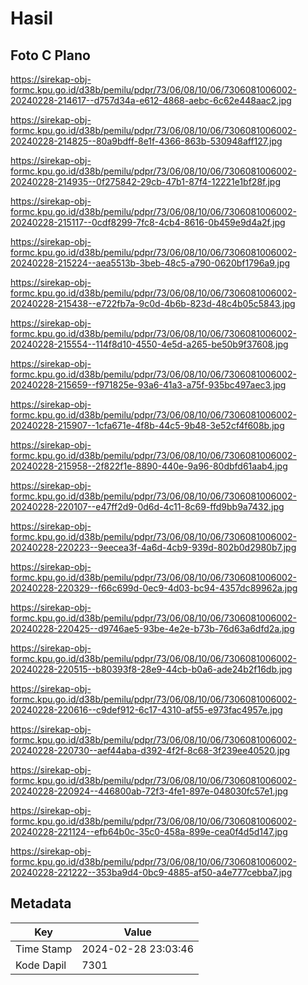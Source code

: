 # Hasil

## Foto C Plano

https://sirekap-obj-formc.kpu.go.id/d38b/pemilu/pdpr/73/06/08/10/06/7306081006002-20240228-214617--d757d34a-e612-4868-aebc-6c62e448aac2.jpg

https://sirekap-obj-formc.kpu.go.id/d38b/pemilu/pdpr/73/06/08/10/06/7306081006002-20240228-214825--80a9bdff-8e1f-4366-863b-530948aff127.jpg

https://sirekap-obj-formc.kpu.go.id/d38b/pemilu/pdpr/73/06/08/10/06/7306081006002-20240228-214935--0f275842-29cb-47b1-87f4-12221e1bf28f.jpg

https://sirekap-obj-formc.kpu.go.id/d38b/pemilu/pdpr/73/06/08/10/06/7306081006002-20240228-215117--0cdf8299-7fc8-4cb4-8616-0b459e9d4a2f.jpg

https://sirekap-obj-formc.kpu.go.id/d38b/pemilu/pdpr/73/06/08/10/06/7306081006002-20240228-215224--aea5513b-3beb-48c5-a790-0620bf1796a9.jpg

https://sirekap-obj-formc.kpu.go.id/d38b/pemilu/pdpr/73/06/08/10/06/7306081006002-20240228-215438--e722fb7a-9c0d-4b6b-823d-48c4b05c5843.jpg

https://sirekap-obj-formc.kpu.go.id/d38b/pemilu/pdpr/73/06/08/10/06/7306081006002-20240228-215554--114f8d10-4550-4e5d-a265-be50b9f37608.jpg

https://sirekap-obj-formc.kpu.go.id/d38b/pemilu/pdpr/73/06/08/10/06/7306081006002-20240228-215659--f971825e-93a6-41a3-a75f-935bc497aec3.jpg

https://sirekap-obj-formc.kpu.go.id/d38b/pemilu/pdpr/73/06/08/10/06/7306081006002-20240228-215907--1cfa671e-4f8b-44c5-9b48-3e52cf4f608b.jpg

https://sirekap-obj-formc.kpu.go.id/d38b/pemilu/pdpr/73/06/08/10/06/7306081006002-20240228-215958--2f822f1e-8890-440e-9a96-80dbfd61aab4.jpg

https://sirekap-obj-formc.kpu.go.id/d38b/pemilu/pdpr/73/06/08/10/06/7306081006002-20240228-220107--e47ff2d9-0d6d-4c11-8c69-ffd9bb9a7432.jpg

https://sirekap-obj-formc.kpu.go.id/d38b/pemilu/pdpr/73/06/08/10/06/7306081006002-20240228-220223--9eecea3f-4a6d-4cb9-939d-802b0d2980b7.jpg

https://sirekap-obj-formc.kpu.go.id/d38b/pemilu/pdpr/73/06/08/10/06/7306081006002-20240228-220329--f66c699d-0ec9-4d03-bc94-4357dc89962a.jpg

https://sirekap-obj-formc.kpu.go.id/d38b/pemilu/pdpr/73/06/08/10/06/7306081006002-20240228-220425--d9746ae5-93be-4e2e-b73b-76d63a6dfd2a.jpg

https://sirekap-obj-formc.kpu.go.id/d38b/pemilu/pdpr/73/06/08/10/06/7306081006002-20240228-220515--b80393f8-28e9-44cb-b0a6-ade24b2f16db.jpg

https://sirekap-obj-formc.kpu.go.id/d38b/pemilu/pdpr/73/06/08/10/06/7306081006002-20240228-220616--c9def912-6c17-4310-af55-e973fac4957e.jpg

https://sirekap-obj-formc.kpu.go.id/d38b/pemilu/pdpr/73/06/08/10/06/7306081006002-20240228-220730--aef44aba-d392-4f2f-8c68-3f239ee40520.jpg

https://sirekap-obj-formc.kpu.go.id/d38b/pemilu/pdpr/73/06/08/10/06/7306081006002-20240228-220924--446800ab-72f3-4fe1-897e-048030fc57e1.jpg

https://sirekap-obj-formc.kpu.go.id/d38b/pemilu/pdpr/73/06/08/10/06/7306081006002-20240228-221124--efb64b0c-35c0-458a-899e-cea0f4d5d147.jpg

https://sirekap-obj-formc.kpu.go.id/d38b/pemilu/pdpr/73/06/08/10/06/7306081006002-20240228-221222--353ba9d4-0bc9-4885-af50-a4e777cebba7.jpg


## Metadata

| Key        | Value               |
| ---------- | ------------------- |
| Time Stamp | 2024-02-28 23:03:46 |
| Kode Dapil | 7301                |




